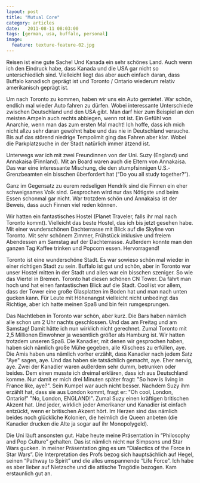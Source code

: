 ```yaml
---
layout: post
title: "Mutual Core"
category: articles
date:   2011-08-11 08:03:00
tags: [german, usa, buffalo, personal]
image:
  feature: texture-feature-02.jpg
---
```


Reisen ist eine gute Sache! Und Kanada ein sehr schönes Land. Auch wenn ich den Eindruck habe, dass Kanada und die USA gar nicht so unterschiedlich sind. Vielleicht liegt das aber auch einfach daran, dass Buffalo kanadisch geprägt ist und Toronto / Ontario wiederum relativ amerikanisch geprägt ist.

Um nach Toronto zu kommen, haben wir uns ein Auto gemietet. War schön, endlich mal wieder Auto fahren zu dürfen. Wobei interessante Unterschiede zwischen Deutschland und den USA gibt. Man darf hier zum Beispiel an den meisten Ampeln auch rechts abbiegen, wenn rot ist. Ein Gefühl von Anarchie, wenn man das zum ersten Mal macht! Ich hoffe, dass ich mich nicht allzu sehr daran gewöhnt habe und das nie in Deutschland versuche. Bis auf das störend niedrige Tempolimit ging das Fahren aber klar. Wobei die Parkplatzsuche in der Stadt natürlich immer ätzend ist.

Unterwegs war ich mit zwei Freundinnen von der Uni. Suzy (England) und Annakaisa (Finnland). Mit an Board waren auch die Eltern von Annakaisa. Das war eine interessante Mischung, die den stumpfsinnigen U.S.-Grenzbeamten ein bisschen überfordert hat (“Do you all study together?”).

Ganz im Gegensatz zu eurem redseligen Hendrik sind die Finnen ein eher schweigsames Volk sind. Gesprochen wird nur das Nötigste und beim Essen schonmal gar nicht. War trotzdem schön und Annakaisa ist der Beweis, dass auch Finnen viel reden können.

Wir hatten ein fantastisches Hostel (Planet Traveler, falls ihr mal nach Toronto kommt). Vielleicht das beste Hostel, das ich bis jetzt gesehen habe. Mit einer wunderschönen Dachterrasse mit Blick auf die Skyline von Toronto. Mit sehr schönem Zimmer, Frühstück inklusive und freiem Abendessen am Samstag auf der Dachterrasse. Außerdem konnte man den ganzen Tag Kaffee trinken und Popcorn essen. Hervorragend! 

Toronto ist eine wunderschöne Stadt. Es war sowieso schön mal wieder in einer richtigen Stadt zu sein. Buffalo ist gut und schön, aber in Toronto war unser Hostel mitten in der Stadt und alles war ein bisschen szeniger. So wie das Viertel in Bremen. Toronto hat diesen schönen CN Tower. Da fährt man hoch und hat einen fantastischen Blick auf die Stadt. Cool ist vor allem, dass der Tower eine große Glasplatten im Boden hat und man nach unten gucken kann. Für Leute mit Höhenangst vielleicht nicht unbedingt das Richtige, aber ich hatte meinen Spaß und bin fein rumgesprungen.

Das Nachtleben in Toronto war schön, aber kurz. Die Bars haben nämlich alle schon um 2 Uhr nachts geschlossen. Und das am Freitag und am Samstag! Damit hätte ich nun wirklich nicht gerechnet. Zumal Toronto mit 2,5 Millionen Einwohner ja wesentlich größer als Hamburg ist. Wir hatten trotzdem unseren Spaß. Die Kanadier, mit denen wir gesprochen haben, haben sich nämlich große Mühe gegeben, alle Klischees zu erfüllen, aye. Die Amis haben uns nämlich vorher erzählt, dass Kanadier nach jedem Satz "Aye" sagen, aye. Und das haben sie tatsächlich gemacht, aye. Eher nervig, aye. Zwei der Kanadier waren außerdem sehr dumm, betrunken oder beides. Dem einen musste ich dreimal erklären, dass ich aus Deutschland komme. Nur damit er mich drei Minuten später fragt: "So how is living in France like, aye?". Sein Kumpel war auch nicht besser. Nachdem Suzy ihm erzählt hat, dass sie aus London kommt, fragt er: "Oh cool, London, Ontario!" "No, London, ENGLAND!". Zumal Suzy einen kräftigen britischen Akzent hat. Und jeder, wirklich jeder Amerikaner und Kanadier ist einfach entzückt, wenn er britischen Akzent hört. Im Herzen sind das nämlich beides noch glückliche Kolonien, die heimlich die Queen anbeten (die Kanadier drucken die Alte ja sogar auf ihr Monopolygeld).

Die Uni läuft ansonsten gut. Habe heute meine Präsentation in “Philosophy and Pop Culture” gehalten. Das ist nämlich nicht nur Simpsons und Star Wars gucken. In meiner Präsentation ging es um “Dialectics of the Force in Star Wars”. Die Interpretation des Profs bezog sich hauptsächlich auf Hegel, seinen “Pathway to Spirit” und die alles umspannende “Life Force”. Ich habe es aber lieber auf Nietzsche und die attische Tragödie bezogen. Kam erstaunlich gut an.
